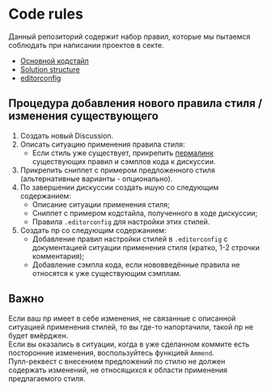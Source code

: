 # Code rules

Данный репозиторий содержит набор правил, которые мы пытаемся соблюдать при написании проектов в секте.

- [Основной кодстайл](Codestyles/Main.md)
- [Solution structure](Guides/SolutionStructure.md)
- [editorconfig](EditorConfig/.editorconfig)

## Процедура добавления нового правила стиля / изменения существующего

1. Создать новый Discussion.
2. Описать ситуацию применения правила стиля:
   - Если стиль уже существует, прикрепить [пермалинк](https://docs.github.com/en/github/writing-on-github/working-with-advanced-formatting/creating-a-permanent-link-to-a-code-snippet) существующих правил и сэмплов кода к дискуссии.
3. Прикрепить сниппет с примером предложенного стиля (альтернативные варианты - опционально).
4. По завершении дискуссии создать ишую со следующим содержанием:
   - Описание ситуации применения стиля;
   - Сниппет с примером кодстайла, полученного в ходе дискуссии;
   - Правила `.editorconfig` для настройки этих стилей.
5. Создать пр со следующим содержанием:
   - Добавление правил настройки стилей в `.editorconfig` с документацией ситуации применения стиля (кратко, 1-2 строчки комментария);
   - Добавление сэмпла кода, если нововведённые правила не относятся к уже существующим сэмплам.

## Важно

Если ваш пр имеет в себе изменения, не связанные с описанной ситуацией применения стилей, то вы где-то напортачили, такой пр не будет вмёрджен. \
Если вы оказались в ситуации, когда в уже сделанном коммите есть посторонние изменения, воспользуйтесь функцией `Ammend`. \
Пулл-реквест с внесением предложений по стилю не должен содержать изменений, не относящихся к области применения предлагаемого стиля.
